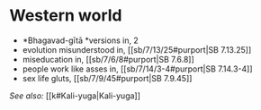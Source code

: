 # Western world

* *Bhagavad-gītā *versions in, 2 
* evolution misunderstood in, [[sb/7/13/25#purport|SB 7.13.25]]
* miseducation in, [[sb/7/6/8#purport|SB 7.6.8]]
* people work like asses in, [[sb/7/14/3-4#purport|SB 7.14.3-4]]
* sex life gluts, [[sb/7/9/45#purport|SB 7.9.45]]

*See also:* [[k#Kali-yuga|Kali-yuga]]

